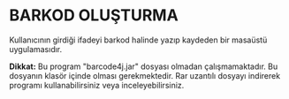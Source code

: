 # BARKOD OLUŞTURMA

Kullanıcının girdiği ifadeyi barkod halinde yazıp kaydeden bir masaüstü uygulamasıdır.

**Dikkat:** Bu program "barcode4j.jar" dosyası olmadan çalışmamaktadır. Bu dosyanın klasör içinde olması gerekmektedir.
Rar uzantılı dosyayı indirerek programı kullanabilirsiniz veya inceleyebilirsiniz.
